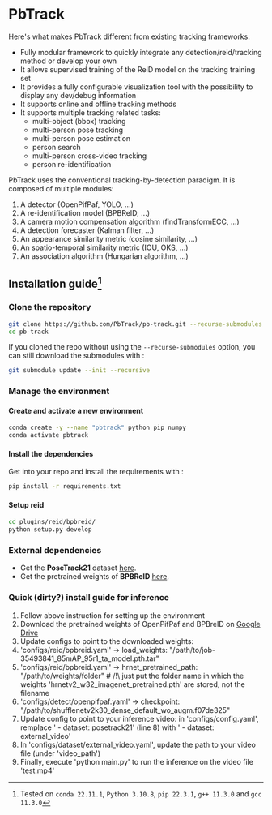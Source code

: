 # PbTrack

Here's what makes PbTrack different from existing tracking frameworks:
- Fully modular framework to quickly integrate any detection/reid/tracking method or develop your own
- It allows supervised training of the ReID model on the tracking training set
- It provides a fully configurable visualization tool with the possibility to display any dev/debug information
- It supports online and offline tracking methods 
- It supports multiple tracking related tasks: 
  - multi-object (bbox) tracking
  - multi-person pose tracking
  - multi-person pose estimation
  - person search
  - multi-person cross-video tracking
  - person re-identification

PbTrack uses the conventional tracking-by-detection paradigm. It is composed of multiple modules:
1. A detector (OpenPifPaf, YOLO, ...)
2. A re-identification model (BPBReID, ...)
3. A camera motion compensation algorithm (findTransformECC, ...)
4. A detection forecaster (Kalman filter, ...)
5. An appearance similarity metric (cosine similarity, ...)
6. An spatio-temporal similarity metric (IOU, OKS, ...)
7. An association algorithm (Hungarian algorithm, ...)

## Installation guide[^1]

[^1]: Tested on `conda 22.11.1`, `Python 3.10.8`, `pip 22.3.1`, `g++ 11.3.0` and `gcc 11.3.0`

### Clone the repository

```bash
git clone https://github.com/PbTrack/pb-track.git --recurse-submodules
cd pb-track
```

If you cloned the repo without using the `--recurse-submodules` option, you can still download the submodules with :

```bash
git submodule update --init --recursive
```

### Manage the environment

#### Create and activate a new environment

```bash
conda create -y --name "pbtrack" python pip numpy
conda activate pbtrack
```

#### Install the dependencies
Get into your repo and install the requirements with :

```bash
pip install -r requirements.txt
```

#### Setup reid

```bash
cd plugins/reid/bpbreid/
python setup.py develop
```

### External dependencies

- Get the **PoseTrack21** dataset [here](https://github.com/anDoer/PoseTrack21/tree/35bd7033ec4e1a352ae39b9522df5a683f83781b#how-to-get-the-dataset).
- Get the pretrained weights of **BPBReID** [here](https://github.com/VlSomers/bpbreid#download-the-pre-trained-models).


### Quick (dirty?) install guide for inference
1. Follow above instruction for setting up the environment
2. Download the pretrained weights of OpenPifPaf and BPBreID on [Google Drive](https://drive.google.com/drive/folders/1ZLKYpWIFPOw0-op0dNVP1Csw3CjKr-1B?usp=share_link)
3. Update configs to point to the downloaded weights:
4. 'configs/reid/bpbreid.yaml' -> load_weights: "/path/to/job-35493841_85mAP_95r1_ta_model.pth.tar"
4. 'configs/reid/bpbreid.yaml' -> hrnet_pretrained_path: "/path/to/weights/folder" # /!\ just put the folder name in which the weights 'hrnetv2_w32_imagenet_pretrained.pth' are stored, not the filename
5. 'configs/detect/openpifpaf.yaml' -> checkpoint: "/path/to/shufflenetv2k30_dense_default_wo_augm.f07de325"
6. Update config to point to your inference video: in 'configs/config.yaml', remplace '  - dataset: posetrack21'  (line 8) with '  - dataset: external_video'
7. In 'configs/dataset/external_video.yaml', update the path to your video file (under 'video_path')
8. Finally, execute 'python main.py' to run the inference on the video file 'test.mp4'